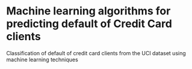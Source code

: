 # Machine learning algorithms for predicting default of Credit Card clients

Classification of default of credit card clients from the UCI dataset using machine learning techniques

